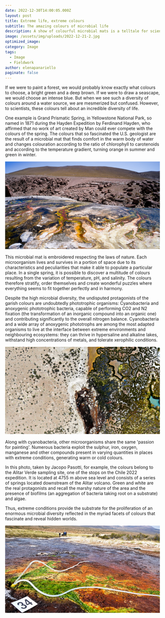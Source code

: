 ```yaml
---
date: 2022-12-30T14:00:05.000Z
layout: post
title: Extreme life, extreme colours
subtitle: The amazing colours of microbial life
description: A show of colourful microbial mats is a telltale for scientists searching for diverse extremophiles 
image: /assets/img/uploads/2022-12-21-2.jpg
optimized_image:
category: Image
tags:
  - Image
  - Fieldwork
author: elenapanariello
paginate: false
---
```


If we were to paint a forest, we would probably know exactly what colours to choose, a bright green and a deep brown. If we were to draw a seascape, we would choose an intense blue. But when we see such a diversity of colours around a water source, we are mesmerized but confused. However, to scientists, these colours tell about an incredible diversity of life.

One example is Grand Prismatic Spring, in Yellowstone National Park, so named in 1871 during the Hayden Expedition by Ferdinand Hayden, who affirmed that no work of art created by Man could ever compete with the colours of the spring. The colours that so fascinated the U.S. geologist are the result of a microbial mat that finds comfort in the warm body of water and changes colouration according to the ratio of chlorophyll to carotenoids and according to the temperature gradient, turning orange in summer and green in winter.

![Alt text](/assets/img/uploads/2022-12-21-1.jpg "Hot source in the highlands of Chile. Ph credit: Jacopo Pasotti")

This microbial mat is embroidered respecting the laws of nature. Each microorganism lives and survives in a portion of space due to its characteristics and peculiarities that make it able to populate a particular place. In a single spring, it is possible to discover a multitude of colours resulting from the variation of temperature, pH, and salinity. The colours therefore stratify, order themselves and create wonderful puzzles where everything seems to fit together perfectly and in harmony. 

Despite the high microbial diversity, the undisputed protagonists of the garish colours are undoubtedly phototrophic organisms: Cyanobacteria and anoxygenic phototrophic bacteria, capable of performing CO2 and N2 fixation (the transformation of an inorganic compound into an organic one) and contributing significantly to the overall nitrogen balance. Cyanobacteria and a wide array of anoxygenic phototrophs are among the most adapted organisms to live at the interface between extreme environments and neighbouring ecosystems: they can thrive in hypersaline and alkaline lakes, withstand high concentrations of metals, and tolerate xerophilic conditions.

![Alt text](/assets/img/uploads/2022-12-21-2.jpg "Aerial view, the desert turns green, where there are water and life. Ph credit: Jacopo Pasotti")

Along with cyanobacteria, other microorganisms share the same 'passion for painting'. Numerous bacteria exploit the sulphur, iron, oxygen, manganese and other compounds present in varying quantities in places with extreme conditions, generating warm or cold colours.  

In this photo, taken by Jacopo Pasotti, for example, the colours belong to the Alitar Verde sampling site, one of the stops on the Chile 2022 expedition. It is located at 4755 m above sea level and consists of a series of springs located downstream of the Alitar volcano. Green and white are the real protagonists and recall the marshy nature of the area and the presence of biofilms (an aggregation of bacteria taking root on a substrate) and algae.

Thus, extreme conditions provide the substrate for the proliferation of an enormous microbial diversity reflected in the myriad facets of colours that fascinate and reveal hidden worlds. 

![Alt text](/assets/img/uploads/2022-12-21-3.jpg "A hot spring with a reference number for sampling, Chile. Ph credit: Jacopo Pasotti")





